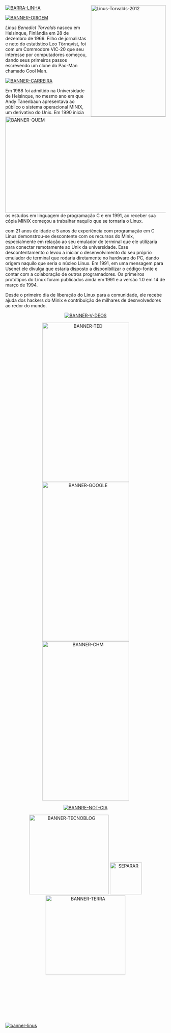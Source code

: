 <a href='https://postimg.cc/Xr9mHsDM'><img src='https://i.postimg.cc/wjrzBPXB/Linus-Torvalds-2012.webp' height="350px" width="235,16px" align="right" alt='Linus-Torvalds-2012'/> 

<a href='https://postimages.org/'><img src='https://i.postimg.cc/g0D7Mcdj/BANNER-QUEM.png' height="302px" width="700px" align="left" alt='BANNER-QUEM'/></a>
  
<a href='https://postimg.cc/kDgNgCz1'><img src='https://i.postimg.cc/FFjTGsZ4/BARRA-LINHA.png' alt='BARRA-LINHA'/></a>



<a href='https://postimg.cc/DS82JP8t'><img src='https://i.postimg.cc/fRvkPHZT/BANNER-ORIGEM.png' border='0' alt='BANNER-ORIGEM'/></a>


<i>Linus Benedict Torvalds</i> nasceu em Helsinque, Finlândia em
28 de dezembro de 1969. Filho de jornalistas e neto do estatístico
Leo Törnqvist, foi com um Commodore VIC-20 que seu interesse por
computadores começou, dando seus primeiros passos escrevendo um 
clone do Pac-Man chamado Cool Man.


<a href='https://postimg.cc/N2QxpxV4'><img src='https://i.postimg.cc/SRMtQTfw/BANNER-CARREIRA.png' border='0' alt='BANNER-CARREIRA'/></a>


Em 1988 foi admitido na Universidade de Helsinque, no mesmo ano
em que Andy Tanenbaun apresentava ao público o sistema 
operacional MINIX, um derivativo do Unix. Em 1990 inicia os estudos
em linguagem de programação C e em 1991, ao receber sua cópia MINIX
começou a trabalhar naquilo que se tornaria o Linux.

com 21 anos de idade e 5 anos de experiência com programação em C
Linus demonstrou-se descontente com os recursos do Minix, especialmente
em relação ao seu emulador de terminal que ele utilizaria para conectar
remotamente ao Unix da universidade. Esse descontentamento o levou
a iniciar o desenvolvimento do seu próprio emulador de terminal 
que rodaria diretamente no hardware do PC, dando origem naquilo
que seria o núcleo Linux. Em 1991, em uma mensagem para Usenet
ele divulga que estaria disposto a disponibilizar o código-fonte
e contar com a colaboração de outros programadores. Os primeiros
protótipos do Linux foram publicados ainda em 1991 e a versão
1.0 em 14 de março de 1994.

Desde o primeiro dia de liberação do Linux para a comunidade, ele recebe ajuda dos 
hackers do Minix e contribuição de milhares de desnvolvedores ao
redor do mundo.


<p align='center'>
<a href='https://postimg.cc/cvYNnRqH'><img src='https://i.postimg.cc/YCD2TRb1/BANNER-V-DEOS.png' alt='BANNER-V-DEOS'/></a>

<p align='center'>
<a href='https://youtu.be/o8NPllzkFhE'><img src='https://i.postimg.cc/TwyktVd3/BANNER-TED.png' height="500px" width="273,84px" alt='BANNER-TED'/></a><a href='https://youtu.be/4XpnKHJAok8'><img src='https://i.postimg.cc/fLKBH5dm/BANNER-GOOGLE.png' height="500px" width="273,84px" alt='BANNER-GOOGLE'/></a><a href='https://youtu.be/WVTWCPoUt8w'><img src='https://i.postimg.cc/631Xvpyk/BANNER-CHM.png' height="500px" width="273,84px" alt='BANNER-CHM'/></a>

<p align='center'>
<a href='https://postimg.cc/SXd8mzxT'><img src='https://i.postimg.cc/LXKVBtKp/BANNRE-NOT-CIA.png' alt='BANNRE-NOT-CIA'/></a>

<p align='center'>  
<a href='https://tecnoblog.net/noticias/2022/06/28/o-linux-e-feito-em-c-mas-linus-torvalds-ja-fala-em-usar-a-linguagem-rust/' target='_blank'><img src='https://i.postimg.cc/FKZKDvwH/BANNER-TECNOBLOG.png' height="250px" width="250px" alt='BANNER-TECNOBLOG'/></a> 
<a href='https://postimg.cc/yDFpXnLD'><img src='https://i.postimg.cc/fRF4srXf/SEPARAR.png' height="100px" width="100px" alt='SEPARAR'/></a>
<a href='https://www.terra.com.br/byte/linux-519-linus-torvalds-usa-macbook-air-m2-para-lancar-a-nova-versao,ae9e79facfb1dbaf10dc455fdd086e4fd6zrpgex.html'><img src='https://i.postimg.cc/FR6NBHpN/BANNER-TERRA.png' height="250px" width="250px" alt='BANNER-TERRA'/></a>

<br><br><br><br><br><br><br><br><a href='https://postimg.cc/rDg7WQnq'><img src='https://i.postimg.cc/rpLTBH5R/banner-linus.png' alt='banner-linus'/></a>
